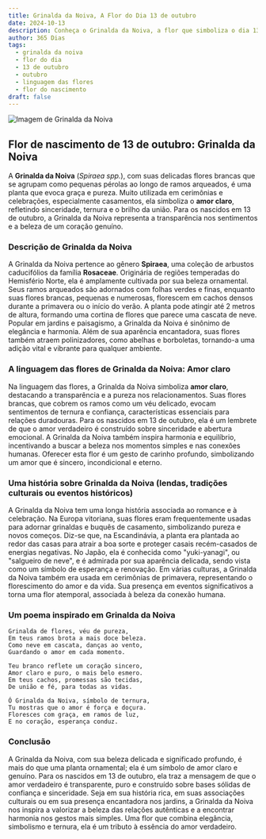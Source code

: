 ```yaml
---
title: Grinalda da Noiva, A Flor do Dia 13 de outubro
date: 2024-10-13
description: Conheça o Grinalda da Noiva, a flor que simboliza o dia 13 de outubro e seu significado 'Amor claro'. Explore a beleza e o simbolismo desta flor encantadora.
author: 365 Dias
tags:
  - grinalda da noiva
  - flor do dia
  - 13 de outubro
  - outubro
  - linguagem das flores
  - flor do nascimento
draft: false
---
```


![Imagem de Grinalda da Noiva](https://cdn.pixabay.com/photo/2020/04/21/04/50/meadowsweet-trees-5070844_640.jpg#center)

## Flor de nascimento de 13 de outubro: Grinalda da Noiva

A **Grinalda da Noiva** (_Spiraea spp._), com suas delicadas flores brancas que se agrupam como pequenas pérolas ao longo de ramos arqueados, é uma planta que evoca graça e pureza. Muito utilizada em cerimônias e celebrações, especialmente casamentos, ela simboliza o **amor claro**, refletindo sinceridade, ternura e o brilho da união. Para os nascidos em 13 de outubro, a Grinalda da Noiva representa a transparência nos sentimentos e a beleza de um coração genuíno.

### Descrição de Grinalda da Noiva

A Grinalda da Noiva pertence ao gênero **Spiraea**, uma coleção de arbustos caducifólios da família **Rosaceae**. Originária de regiões temperadas do Hemisfério Norte, ela é amplamente cultivada por sua beleza ornamental. Seus ramos arqueados são adornados com folhas verdes e finas, enquanto suas flores brancas, pequenas e numerosas, florescem em cachos densos durante a primavera ou o início do verão. A planta pode atingir até 2 metros de altura, formando uma cortina de flores que parece uma cascata de neve. Popular em jardins e paisagismo, a Grinalda da Noiva é sinônimo de elegância e harmonia. Além de sua aparência encantadora, suas flores também atraem polinizadores, como abelhas e borboletas, tornando-a uma adição vital e vibrante para qualquer ambiente.

### A linguagem das flores de Grinalda da Noiva: Amor claro

Na linguagem das flores, a Grinalda da Noiva simboliza **amor claro**, destacando a transparência e a pureza nos relacionamentos. Suas flores brancas, que cobrem os ramos como um véu delicado, evocam sentimentos de ternura e confiança, características essenciais para relações duradouras. Para os nascidos em 13 de outubro, ela é um lembrete de que o amor verdadeiro é construído sobre sinceridade e abertura emocional. A Grinalda da Noiva também inspira harmonia e equilíbrio, incentivando a buscar a beleza nos momentos simples e nas conexões humanas. Oferecer esta flor é um gesto de carinho profundo, simbolizando um amor que é sincero, incondicional e eterno.

### Uma história sobre Grinalda da Noiva (lendas, tradições culturais ou eventos históricos)

A Grinalda da Noiva tem uma longa história associada ao romance e à celebração. Na Europa vitoriana, suas flores eram frequentemente usadas para adornar grinaldas e buquês de casamento, simbolizando pureza e novos começos. Diz-se que, na Escandinávia, a planta era plantada ao redor das casas para atrair a boa sorte e proteger casais recém-casados de energias negativas. No Japão, ela é conhecida como "yuki-yanagi", ou "salgueiro de neve", e é admirada por sua aparência delicada, sendo vista como um símbolo de esperança e renovação. Em várias culturas, a Grinalda da Noiva também era usada em cerimônias de primavera, representando o florescimento do amor e da vida. Sua presença em eventos significativos a torna uma flor atemporal, associada à beleza da conexão humana.

### Um poema inspirado em Grinalda da Noiva

```
Grinalda de flores, véu de pureza,  
Em teus ramos brota a mais doce beleza.  
Como neve em cascata, danças ao vento,  
Guardando o amor em cada momento.  

Teu branco reflete um coração sincero,  
Amor claro e puro, o mais belo esmero.  
Em teus cachos, promessas são tecidas,  
De união e fé, para todas as vidas.  

Ó Grinalda da Noiva, símbolo de ternura,  
Tu mostras que o amor é força e doçura.  
Floresces com graça, em ramos de luz,  
E no coração, esperança conduz.  
```

### Conclusão

A Grinalda da Noiva, com sua beleza delicada e significado profundo, é mais do que uma planta ornamental; ela é um símbolo de amor claro e genuíno. Para os nascidos em 13 de outubro, ela traz a mensagem de que o amor verdadeiro é transparente, puro e construído sobre bases sólidas de confiança e sinceridade. Seja em sua história rica, em suas associações culturais ou em sua presença encantadora nos jardins, a Grinalda da Noiva nos inspira a valorizar a beleza das relações autênticas e a encontrar harmonia nos gestos mais simples. Uma flor que combina elegância, simbolismo e ternura, ela é um tributo à essência do amor verdadeiro.